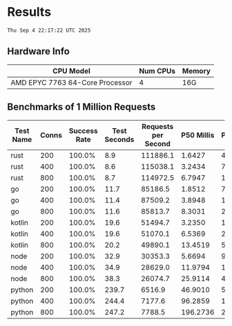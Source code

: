 # Results
`Thu Sep 4 22:17:22 UTC 2025`
## Hardware Info
| CPU Model | Num CPUs | Memory |
| --------- | -------- | ------ |
| AMD EPYC 7763 64-Core Processor | 4 | 16G |

## Benchmarks of 1 Million Requests
| Test Name | Conns | Success Rate | Test Seconds | Requests per Second | P50 Millis | P99 Millis | P99.9 Millis | API Memory MB | API CPU Time | API Threads |
| --------- | ----- | ------------ | ------------ | ------------------- | ---------- | ---------- | ------------ | ------------- | ------------ | ----------- |
| rust | 200 | 100.0% | 8.9 | 111886.1 | 1.6427 | 4.5666 | 6.3302 | 8.4 | 00:00:17 | 5 |
| rust | 400 | 100.0% | 8.6 | 115038.1 | 3.2434 | 7.6400 | 13.1395 | 13.1 | 00:00:17 | 5 |
| rust | 800 | 100.0% | 8.7 | 114972.5 | 6.7947 | 11.9590 | 16.9226 | 22.1 | 00:00:17 | 5 |
| go | 200 | 100.0% | 11.7 | 85186.5 | 1.8512 | 7.3339 | 10.3774 | 18.6 | 00:00:27 | 11 |
| go | 400 | 100.0% | 11.4 | 87509.2 | 3.8948 | 13.5926 | 19.3045 | 24.5 | 00:00:27 | 10 |
| go | 800 | 100.0% | 11.6 | 85813.7 | 8.3031 | 26.2598 | 41.0482 | 37.5 | 00:00:27 | 10 |
| kotlin | 200 | 100.0% | 19.6 | 51494.7 | 3.2350 | 13.9190 | 33.6699 | 350.9 | 00:01:00 | 155 |
| kotlin | 400 | 100.0% | 19.6 | 51070.1 | 6.5369 | 27.3076 | 64.3989 | 410.4 | 00:01:00 | 155 |
| kotlin | 800 | 100.0% | 20.2 | 49890.1 | 13.4519 | 53.8469 | 138.6946 | 406.9 | 00:01:01 | 155 |
| node | 200 | 100.0% | 32.9 | 30353.3 | 5.6694 | 9.3905 | 10.4762 | 111.8 | 00:00:33 | 7 |
| node | 400 | 100.0% | 34.9 | 28629.0 | 11.9794 | 19.0527 | 22.8039 | 144.1 | 00:00:35 | 7 |
| node | 800 | 100.0% | 38.3 | 26074.7 | 25.9114 | 41.0613 | 42.6320 | 152.5 | 00:00:38 | 7 |
| python | 200 | 100.0% | 239.7 | 6516.9 | 46.9010 | 53.5233 | 54.8442 | 33.6 | 00:03:59 | 1 |
| python | 400 | 100.0% | 244.4 | 7177.6 | 96.2859 | 109.1955 | 113.5252 | 35.1 | 00:04:04 | 1 |
| python | 800 | 100.0% | 247.2 | 7788.5 | 196.2736 | 219.1523 | 227.4217 | 40.8 | 00:04:07 | 1 |
